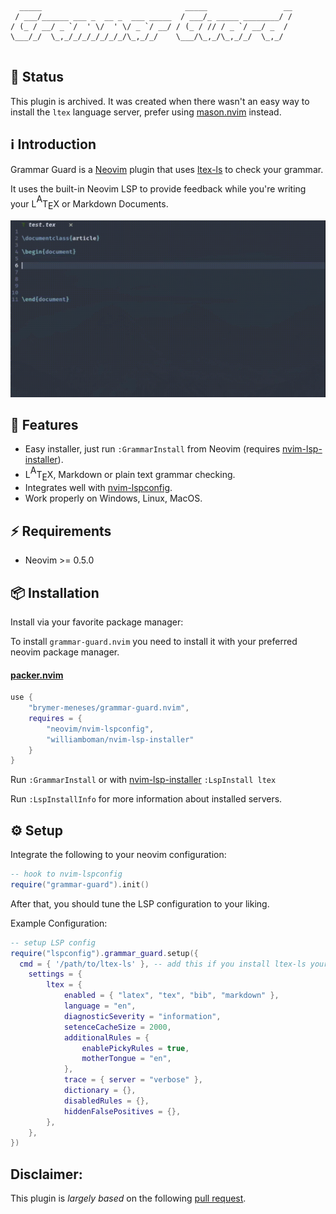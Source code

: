 
```
  _____                                _____                 __
 / ___/______ ___ _  __ _  ___ _____  / ___/_ _____ ________/ /
/ (_ / __/ _ `/  ' \/  ' \/ _ `/ __/ / (_ / // / _ `/ __/ _  / 
\___/_/  \_,_/_/_/_/_/_/_/\_,_/_/    \___/\_,_/\_,_/_/  \_,_/  
                                                               
```

## 🚧 Status 

This plugin is archived. It was created when there wasn't an easy way to
install the `ltex` language server, prefer using [mason.nvim](https://github.com/williamboman) instead.


## ℹ️ Introduction

Grammar Guard is a [Neovim](https://github.com/neovim/neovim) plugin that uses [ltex-ls](https://github.com/valentjn/ltex-ls) to check your grammar.

It uses the built-in Neovim LSP to provide feedback while you're writing your L<big><sup>A</sup></big>T<big><sub>E</sub></big>X or Markdown Documents.

![Demo](assets/demo.gif)

## 🌟 Features
* Easy installer, just run `:GrammarInstall` from Neovim (requires [nvim-lsp-installer](https://github.com/williamboman/nvim-lsp-installer)).
* L<big><sup>A</sup></big>T<big><sub>E</sub></big>X, Markdown or plain text grammar checking.
* Integrates well with [nvim-lspconfig](https://github.com/neovim/nvim-lspconfig).
* Work properly on Windows, Linux, MacOS.

## ⚡️ Requirements

+ Neovim >= 0.5.0

## 📦 Installation

Install via your favorite package manager:

To install `grammar-guard.nvim` you need to install it with your preferred neovim package manager.

#### [packer.nvim](https://github.com/wbthomason/packer.nvim)

```lua
use {
    "brymer-meneses/grammar-guard.nvim",
    requires = {
        "neovim/nvim-lspconfig",
        "williamboman/nvim-lsp-installer"
    }
}
```

Run `:GrammarInstall` or with [nvim-lsp-installer](https://github.com/williamboman/nvim-lsp-installer) `:LspInstall ltex`

Run `:LspInstallInfo` for more information about installed servers.

## ⚙️ Setup

Integrate the following to your neovim configuration:

```lua
-- hook to nvim-lspconfig
require("grammar-guard").init()
```
After that, you should tune the LSP configuration to your liking.

Example Configuration:
```lua
-- setup LSP config
require("lspconfig").grammar_guard.setup({
  cmd = { '/path/to/ltex-ls' }, -- add this if you install ltex-ls yourself
	settings = {
		ltex = {
			enabled = { "latex", "tex", "bib", "markdown" },
			language = "en",
			diagnosticSeverity = "information",
			setenceCacheSize = 2000,
			additionalRules = {
				enablePickyRules = true,
				motherTongue = "en",
			},
			trace = { server = "verbose" },
			dictionary = {},
			disabledRules = {},
			hiddenFalsePositives = {},
		},
	},
})
```
## Disclaimer:
This plugin is *largely based* on the following [pull request](https://github.com/neovim/nvim-lspconfig/pull/863).

